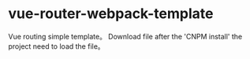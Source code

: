 # vue-router-webpack-template
Vue routing simple template。
Download file after the 'CNPM install' the project need to load the file。